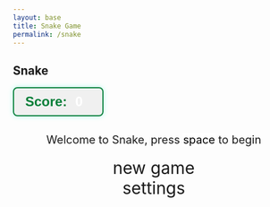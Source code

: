 ```yaml
---
layout: base
title: Snake Game
permalink: /snake
---
```


<style>
    body{}
    .wrap{
        margin-left: auto;
        margin-right: auto;
    }
    canvas{
        display: none;
        border-style: solid;
        border-width: 10px;
        border-color: #FFFFFF;
    }
    canvas:focus{ outline: none; }

    /* All screens style */
    #gameover p, #setting p, #menu p{ font-size: 20px; }
    #gameover a, #setting a, #menu a{
        font-size: 30px;
        display: block;
    }
    #gameover a:hover, #setting a:hover, #menu a:hover{
        cursor: pointer;
    }
    #gameover a:hover::before, #setting a:hover::before, #menu a:hover::before{
        content: ">";
        margin-right: 10px;
    }
    #menu{ display: block; }
    #gameover{ display: none; }
    #setting{ display: none; }
    #setting input{ display:none; }
    #setting label{ cursor: pointer; }
    #setting input:checked + label{
        background-color: #FFF;
        color: #000;
    }

    #scoreboard {
        display: inline-block;
        padding: 10px 20px;
        border: 2px solid #057e38ff;
        border-radius: 8px; 
        background-color: rgba(0, 0, 0, 0.05);
        color: #057e38ff;
        font-size: 1.5rem;
        font-weight: bold;
        font-family: 'Orbitron', sans-serif;
        margin-bottom: 10px;
        box-shadow: 0 0 10px rgba(0,255,204,0.3);
        transition: all 0.3s ease;
        text-align: center;
    }
    #scoreboard:hover { background-color: rgba(0,255,204,0.15) }
    #score_value { margin-left: 8px; color: #ffffff; }

    #lives {
        margin-left: 15px;
        font-size: 1.5rem;
        color: red;
    }

    @keyframes bounce {
        0% {transform: scale(1);}
        50% {transform: scale(1.4);}
        100% {transform: scale(1);}
    }
    .score-bounce { animation: bounce 0.3s ease; }
</style>

<h2>Snake</h2>
<div class="container">
    <div id="scoreboard">
        <span id="score_label">Score:</span>
        <span id="score_value">0</span>
        <span id="lives"></span> <!-- NEW: lives hearts -->
    </div>
    <div class="container bg-secondary" style="text-align:center;">
        <!-- Main Menu -->
        <div id="menu" class="py-4 text-light">
            <p>Welcome to Snake, press <span style="background-color: #FFFFFF; color: #000000">space</span> to begin</p>
            <a id="new_game" class="link-alert">new game</a>
            <a id="setting_menu" class="link-alert">settings</a>
        </div>
        <!-- Game Over -->
        <div id="gameover" class="py-4 text-light">
            <p>Game Over, press <span style="background-color: #FFFFFF; color: #000000">space</span> to try again</p>
            <a id="new_game1" class="link-alert">new game</a>
            <a id="setting_menu1" class="link-alert">settings</a>
        </div>
        <!-- Play Screen -->
        <canvas id="snake" class="wrap" width="320" height="320" tabindex="1"></canvas>
        <!-- Settings Screen -->
        <div id="setting" class="py-4 text-light">
            <p>Settings Screen, press <span style="background-color: #FFFFFF; color: #000000">space</span> to go back to playing</p>
            <a id="new_game2" class="link-alert">new game</a>
            <br>
            <p>Speed:
                <input id="speed1" type="radio" name="speed" value="120" checked/>
                <label for="speed1">Slow</label>
                <input id="speed2" type="radio" name="speed" value="75"/>
                <label for="speed2">Normal</label>
                <input id="speed3" type="radio" name="speed" value="35"/>
                <label for="speed3">Fast</label>
                <input id="speed4" type="radio" name="speed" value="20"/>
                <label for="speed4">Impossible</label>
            </p>
            <p>Wall:
                <input id="wallon" type="radio" name="wall" value="1" checked/>
                <label for="wallon">On</label>
                <input id="walloff" type="radio" name="wall" value="0"/>
                <label for="walloff">Off</label>
            </p>
        </div>
    </div>
</div>

<script>
(function(){
    /* Attributes of Game */
    const canvas = document.getElementById("snake");
    const ctx = canvas.getContext("2d");
    const SCREEN_SNAKE = 0;
    const screen_snake = document.getElementById("snake");
    const ele_score = document.getElementById("score_value");
    const ele_lives = document.getElementById("lives"); // NEW
    const speed_setting = document.getElementsByName("speed");
    const wall_setting = document.getElementsByName("wall");
    const SCREEN_MENU = -1, SCREEN_GAME_OVER=1, SCREEN_SETTING=2;
    const screen_menu = document.getElementById("menu");
    const screen_game_over = document.getElementById("gameover");
    const screen_setting = document.getElementById("setting");
    const button_new_game = document.getElementById("new_game");
    const button_new_game1 = document.getElementById("new_game1");
    const button_new_game2 = document.getElementById("new_game2");
    const button_setting_menu = document.getElementById("setting_menu");
    const button_setting_menu1 = document.getElementById("setting_menu1");
    const BLOCK = 10;
    let SCREEN = SCREEN_MENU;
    let snake, snake_dir, snake_next_dir, snake_speed;
    let food = {x: 0, y: 0};
    let score, wall;
    let lives;                   // NEW
    let obstacles = [];          // NEW

    /* Display Control */
    let showScreen = function(screen_opt){
        SCREEN = screen_opt;
        switch(screen_opt){
            case SCREEN_SNAKE:
                screen_snake.style.display = "block";
                screen_menu.style.display = "none";
                screen_setting.style.display = "none";
                screen_game_over.style.display = "none";
                break;
            case SCREEN_GAME_OVER:
                screen_snake.style.display = "block";
                screen_menu.style.display = "none";
                screen_setting.style.display = "none";
                screen_game_over.style.display = "block";
                break;
            case SCREEN_SETTING:
                screen_snake.style.display = "none";
                screen_menu.style.display = "none";
                screen_setting.style.display = "block";
                screen_game_over.style.display = "none";
                break;
        }
    }

    /* Actions and Events */
    window.onload = function(){
        button_new_game.onclick = function(){newGame();};
        button_new_game1.onclick = function(){newGame();};
        button_new_game2.onclick = function(){newGame();};
        button_setting_menu.onclick = function(){showScreen(SCREEN_SETTING);};
        button_setting_menu1.onclick = function(){showScreen(SCREEN_SETTING);};
        setSnakeSpeed(150);
        for(let i = 0; i < speed_setting.length; i++){
            speed_setting[i].addEventListener("click", function(){
                for(let i = 0; i < speed_setting.length; i++){
                    if(speed_setting[i].checked){
                        setSnakeSpeed(speed_setting[i].value);
                    }
                }
            });
        }
        setWall(1);
        for(let i = 0; i < wall_setting.length; i++){
            wall_setting[i].addEventListener("click", function(){
                for(let i = 0; i < wall_setting.length; i++){
                    if(wall_setting[i].checked){
                        setWall(wall_setting[i].value);
                    }
                }
            });
        }
        window.addEventListener("keydown", function(evt) {
            if(evt.code === "Space" && SCREEN !== SCREEN_SNAKE)
                newGame();
        }, true);
    }

    /* Snake is on the Go (Driver Function) */
    let mainLoop = function(){
        let _x = snake[0].x;
        let _y = snake[0].y;
        snake_dir = snake_next_dir;
        switch(snake_dir){
            case 0: _y--; break;
            case 1: _x++; break;
            case 2: _y++; break;
            case 3: _x--; break;
        }
        snake.pop();
        snake.unshift({x: _x, y: _y});

        // Wall checker
        if(wall === 1){
            if (snake[0].x < 0 || snake[0].x === canvas.width / BLOCK || snake[0].y < 0 || snake[0].y === canvas.height / BLOCK){
                loseLife();
                return;
            }
        }else{
            for(let i = 0, x = snake.length; i < x; i++){
                if(snake[i].x < 0){ snake[i].x += (canvas.width / BLOCK); }
                if(snake[i].x === canvas.width / BLOCK){ snake[i].x -= (canvas.width / BLOCK); }
                if(snake[i].y < 0){ snake[i].y += (canvas.height / BLOCK); }
                if(snake[i].y === canvas.height / BLOCK){ snake[i].y -= (canvas.height / BLOCK); }
            }
        }

        // Snake vs Snake
        for(let i = 1; i < snake.length; i++){
            if (snake[0].x === snake[i].x && snake[0].y === snake[i].y){
                loseLife();
                return;
            }
        }

        // Snake vs Obstacles (NEW)
        for(let i = 0; i < obstacles.length; i++){
            if(snake[0].x === obstacles[i].x && snake[0].y === obstacles[i].y){
                loseLife();
                return;
            }
        }

        // Snake eats food
        if(checkBlock(snake[0].x, snake[0].y, food.x, food.y)){
            snake[snake.length] = {x: snake[0].x, y: snake[0].y};
            altScore(++score);
            addFood();
        }

        // Paint
        ctx.beginPath();
        ctx.fillStyle = "green";
        ctx.fillRect(0, 0, canvas.width, canvas.height);

        // Snake
        for(let i = 0; i < snake.length; i++){ activeDot(snake[i].x, snake[i].y); }

        // Food
        activeDot(food.x, food.y);

        // Obstacles (NEW)
        ctx.fillStyle = "#000000ff";
        for(let i = 0; i < obstacles.length; i++){
            ctx.fillRect(obstacles[i].x * BLOCK, obstacles[i].y * BLOCK, BLOCK, BLOCK);
        }

        setTimeout(mainLoop, snake_speed);
    }

    /* New Game setup */
    let newGame = function(){
        showScreen(SCREEN_SNAKE);
        screen_snake.focus();
        score = 0;
        lives = 3; // NEW
        altScore(score);
        updateLives(); // NEW
        snake = [];
        snake.push({x: 0, y: 15});
        snake_next_dir = 1;
        addFood();
        generateObstacles(); // NEW
        canvas.onkeydown = function(evt) { changeDir(evt.keyCode); }
        mainLoop();
    }

    /* Key Inputs */
    let changeDir = function(key){
        switch(key) {
            case 37: case 65: if (snake_dir !== 1) snake_next_dir = 3; break;
            case 38: case 87: if (snake_dir !== 2) snake_next_dir = 0; break;
            case 39: case 68: if (snake_dir !== 3) snake_next_dir = 1; break;
            case 40: case 83: if (snake_dir !== 0) snake_next_dir = 2; break;
        }
    }

    /* Dot for Food or Snake */
    let activeDot = function(x, y){
        if (x === food.x && y === food.y) {
            ctx.fillStyle = "#FF0000";
        } else {
            ctx.fillStyle = "#FFFFFF";
        }
        ctx.fillRect(x * BLOCK, y * BLOCK, BLOCK, BLOCK);
    }

    /* Random food placement */
    let addFood = function(){
        food.x = Math.floor(Math.random() * ((canvas.width / BLOCK) - 1));
        food.y = Math.floor(Math.random() * ((canvas.height / BLOCK) - 1));
        for(let i = 0; i < snake.length; i++){
            if(checkBlock(food.x, food.y, snake[i].x, snake[i].y)){
                addFood();
            }
        }
    }

    /* Obstacles (NEW) */
    let generateObstacles = function(){
        obstacles = [];
        for(let i = 0; i < 3; i++){
            let ox = Math.floor(Math.random() * ((canvas.width / BLOCK) - 1));
            let oy = Math.floor(Math.random() * ((canvas.height / BLOCK) - 1));
            obstacles.push({x: ox, y: oy});
        }
    }

    /* Collision Detection */
    let checkBlock = function(x, y, _x, _y){ return (x === _x && y === _y); }

    /* Update Score */
    let altScore = function(score_val){
        ele_score.innerHTML = String(score_val);
        ele_score.classList.remove("score-bounce");
        void ele_score.offsetWidth;
        ele_score.classList.add("score-bounce");
    }

    /* Update Lives (NEW) */
    let updateLives = function(){
        ele_lives.innerHTML = " ♥".repeat(lives);
    }

    /* Lose Life (NEW) */
    function loseLife(){
    lives--;
    updateLives();
    if(lives <= 0){
      showScreen(SCREEN_GAME_OVER);
      return;
    }
    // Reset snake position but KEEP length
    let length = snake.length;
    snake = [];
    for(let i = 0; i < length; i++){
      snake.push({x: 0, y: 15 + i});
    }
    snake_next_dir = 1;
    mainLoop();
  }

    let setSnakeSpeed = function(speed_value){ snake_speed = speed_value; }
    let setWall = function(wall_value){
        wall = wall_value;
        if(wall === 0){screen_snake.style.borderColor = "#606060";}
        if(wall === 1){screen_snake.style.borderColor = "#FFFFFF";}
    }
})();
</script>
